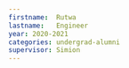```yaml
---
firstname:  Rutwa
lastname:   Engineer
year: 2020-2021
categories: undergrad-alumni
supervisor: Simion
---
```

